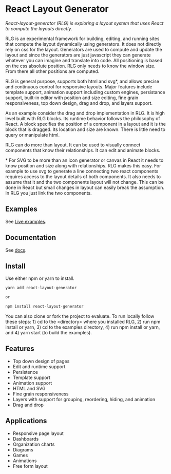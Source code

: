 # React Layout Generator

*React-layout-generator (RLG) is exploring a layout system that uses React to compute the layouts directly.*

RLG is an experimental framework for building, editing, and running sites that compute the layout dynamically using generators. It does not directly rely on css for the layout. Generators are used to compute and update the layout and since the generators are just javascript they can generate whatever you can imagine and translate into code. All positioning is based on the css absolute position. RLG only needs to know the window size. From there all other positions are computed.

RLG is general purpose, supports both html and svg*, and allows precise and continuous control for responsive layouts. Major features include template support, animation support including custom engines, persistance support, built-in editor with position and size editing, fine grain responsiveness, top down design, drag and drop, and layers support.

As an example consider the drag and drop implementation in RLG. It is high level built with RLG blocks. Its runtime behavior follows the philosophy of React. A block specifies the position of a component in a layout and it is the block that is dragged. Its location and size are known. There is little need to query or manipulate html.

RLG can do more than layout. It can be used to visually connect components that know their relationships. It can edit and animate blocks.

\* For SVG to be more than an icon generator or canvas in React it needs to know position and size along with relationships. RLG makes this easy. For example to use svg to generate a line connecting two react components requires access to the layout details of both components. It also needs to assume that it and the two components layout will not change. This can be done in React but small changes in layout can easily break the assumption. In RLG you just link the two components.

## Examples

See [Live examples](https://neq1.io).

## Documentation

See [docs](https://chetmurphy.github.io/react-layout-generator/).

## Install

Use either npm or yarn to install.

```ts
yarn add react-layout-generator

or

npm install react-layout-generator
```

You can also clone or fork the project to evaluate. To run locally follow these steps: 1) cd to the \<directory\> where you installed RLG, 2) run npm install or yarn, 3) cd to the examples directory, 4) run npm install or yarn, and 4) yarn start (to build the examples).

## Features

* Top down design of pages
* Edit and runtime support
* Persistence
* Template support
* Animation support
* HTML and SVG
* Fine grain responsiveness
* Layers with support for grouping, reordering, hiding, and animation
* Drag and drop

## Applications

* Responsive page layout
* Dashboards
* Organization charts
* Diagrams
* Games
* Animations
* Free form layout
